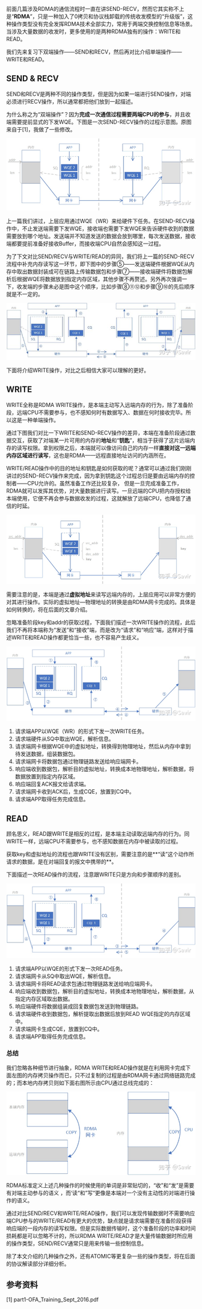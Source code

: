 前面几篇涉及RDMA的通信流程时一直在讲SEND-RECV，然而它其实称不上是“**RDMA**”，只是一种加入了0拷贝和协议栈卸载的传统收发模型的“升级版”，这种操作类型没有完全发挥RDMA技术全部实力，常用于两端交换控制信息等场景。当涉及大量数据的收发时，更多使用的是两种RDMA独有的操作：WRITE和READ。

我们先来复习下双端操作——SEND和RECV，然后再对比介绍单端操作——WRITE和READ。

## SEND & RECV

SEND和RECV是两种不同的操作类型，但是因为如果一端进行SEND操作，对端必须进行RECV操作，所以通常都把他们放到一起描述。

为什么称之为“双端操作”？因为**完成一次通信过程需要两端CPU的参与**，并且收端需要提前显式的下发WQE。下图是一次SEND-RECV操作的过程示意图。原图来自于[1]，我做了一些修改。

![img](.assets/04.RDMA操作类型/v2-0fd98c63ad73838ba55c9fa73917e2c2_720w.jpg)

上一篇我们讲过，上层应用通过WQE（WR）来给硬件下任务。在SEND-RECV操作中，不止发送端需要下发WQE，接收端也需要下发WQE来告诉硬件收到的数据需要放到哪个地址。发送端并不知道发送的数据会放到哪里，每次发送数据，接收端都要提前准备好接收Buffer，而接收端CPU自然会感知这一过程。

为了下文对比SEND/RECV与WRITE/READ的异同，我们将上一篇的SEND-RECV流程中补充内存读写这一环节，即下图中的步骤⑤——发送端硬件根据WQE从内存中取出数据封装成可在链路上传输数据包和步骤⑦——接收端硬件将数据包解析后根据WQE将数据放到指定内存区域，其他步骤不再赘述。另外再次强调一下，收发端的步骤未必是图中这个顺序，比如步骤⑧⑪⑫和步骤⑨⑩的先后顺序就是不一定的。

![img](.assets/04.RDMA操作类型/v2-5496d59332aec3c2da73f009859c481e_720w.jpg)

下面将介绍WRITE操作，对比之后相信大家可以理解的更好。

## WRITE

WRITE全称是RDMA WRITE操作，是本端主动写入远端内存的行为，除了准备阶段，远端CPU不需要参与，也不感知何时有数据写入、数据在何时接收完毕。所以这是一种单端操作。

通过下图我们对比一下WRITE和SEND-RECV操作的差异，本端在准备阶段通过数据交互，获取了对端某一片可用的内存的**地址**和“**钥匙**”，相当于获得了这片远端内存的读写权限。拿到权限之后，本端就可以像访问自己的内存一样**直接对这一远端内存区域进行读写**，这也是RDMA——远程直接地址访问的内涵所在。

WRITE/READ操作中的目的地址和钥匙是如何获取的呢？通常可以通过我们刚刚讲过的SEND-RECV操作来完成，因为拿到钥匙这个过程总归是要由远端内存的控制者——CPU允许的。虽然准备工作还比较复杂， 但是一旦完成准备工作，RDMA就可以发挥其优势，对大量数据进行读写。一旦远端的CPU把内存授权给本端使用，它便不再会参与数据收发的过程，这就解放了远端CPU，也降低了通信的时延。

![img](.assets/04.RDMA操作类型/v2-5a8bae1c63fa44ab66b2d06d136acdd7_720w.jpg)

需要注意的是，本端是通过**虚拟地址**来读写远端内存的，上层应用可以非常方便的对其进行操作。实际的虚拟地址—物理地址的转换是由RDMA网卡完成的。具体是如何转换的，将在后面的文章介绍。

忽略准备阶段key和addr的获取过程，下面我们描述一次WRITE操作的流程，此后我们不再将本端称为“发送”和“接收”端，而是改为“请求”和“响应”端，这样对于描述WRITE和READ操作都更恰当一些，也不容易产生歧义。

![img](.assets/04.RDMA操作类型/v2-95cdf471e117f8dccfee7e7115885c46_720w.jpg)

1. 请求端APP以WQE（WR）的形式下发一次WRITE任务。
2. 请求端硬件从SQ中取出WQE，解析信息。
3. 请求端网卡根据WQE中的虚拟地址，转换得到物理地址，然后从内存中拿到待发送数据，组装数据包。
4. 请求端网卡将数据包通过物理链路发送给响应端网卡。
5. 响应端收到数据包，解析目的虚拟地址，转换成本地物理地址，解析数据，将数据放置到指定内存区域。
6. 响应端回复ACK报文给请求端。
7. 请求端网卡收到ACK后，生成CQE，放置到CQ中。
8. 请求端APP取得任务完成信息。

## READ

顾名思义，READ跟WRITE是相反的过程，是本端主动读取远端内存的行为。同WRITE一样，远端CPU不需要参与，也不感知数据在内存中被读取的过程。

获取key和虚拟地址的流程也跟WRITE没有区别，需要注意的是**“读”这个动作所请求的数据，是在对端回复的报文中携带的**。

下面描述一次READ操作的流程，注意跟WRITE只是方向和步骤顺序的差别。

![img](.assets/04.RDMA操作类型/v2-3e576043a6b1a1e12993d0a813320768_720w.jpg)

1. 请求端APP以WQE的形式下发一次READ任务。
2. 请求端网卡从SQ中取出WQE，解析信息。
3. 请求端网卡将READ请求包通过物理链路发送给响应端网卡。
4. 响应端收到数据包，解析目的虚拟地址，转换成本地物理地址，解析数据，从指定内存区域取出数据。
5. 响应端硬件将数据组装成回复数据包发送到物理链路。
6. 请求端硬件收到数据包，解析提取出数据后放到READ WQE指定的内存区域中。
7. 请求端网卡生成CQE，放置到CQ中。
8. 请求端APP取得任务完成信息。

### 总结

我们忽略各种细节进行抽象，RDMA WRITE和READ操作就是在利用网卡完成下面左图的内存拷贝操作而已，只不过复制的过程是由RDMA网卡通过网络链路完成的；而本地内存拷贝则如下面右图所示由CPU通过总线完成的：

![img](.assets/04.RDMA操作类型/v2-c9f2e041eac5ac5fdd7b584cfc191e21_720w.jpg)

RDMA标准定义上述几种操作的时候使用的单词是非常贴切的，“收”和“发”是需要有对端主动参与的语义 ，而‘读“和”写“更像是本端对一个没有主动性的对端进行操作的语义。

通过对比SEND/RECV和WRITE/READ操作，我们可以发现传输数据时不需要响应端CPU参与的WRITE/READ有更大的优势，缺点就是请求端需要在准备阶段获得响应端的一段内存的读写权限。但是实际数据传输时，这个准备阶段的功率和时间损耗都是可以忽略不计的，所以RDMA WRITE/READ才是大量传输数据时所应用的操作类型，SEND/RECV通常只是用来传输一些控制信息。

除了本文介绍的几种操作之外，还有ATOMIC等更复杂一些的操作类型，将在后面的协议解读部分详细分析。

## 参考资料

[1] part1-OFA_Training_Sept_2016.pdf